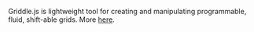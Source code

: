 Griddle.js is lightweight tool for creating and manipulating programmable, fluid, shift-able grids. More [here](http://jsvine.github.com/griddle/).
